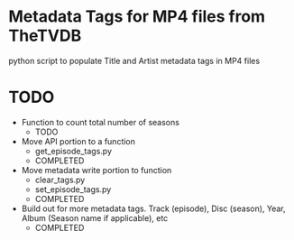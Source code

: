 # Metadata Tags for MP4 files from TheTVDB
 python script to populate Title and Artist metadata tags in MP4 files

# TODO
- Function to count total number of seasons
    - TODO
- Move API portion to a function
    - get_episode_tags.py
    - COMPLETED
- Move metadata write portion to function
    - clear_tags.py
    - set_episode_tags.py
    - COMPLETED
- Build out for more metadata tags. Track (episode), Disc (season), Year, Album (Season name if applicable), etc
    - COMPLETED
